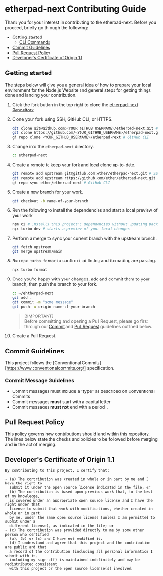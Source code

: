 # etherpad-next Contributing Guide

Thank you for your interest in contributing to the etherpad-next. Before you proceed, briefly go through the following:

- [Getting started](#getting-started)
  - [CLI Commands](#cli-commands)
- [Commit Guidelines](#commit-guidelines)
- [Pull Request Policy](#pull-request-policy)
- [Developer's Certificate of Origin 1.1](#developers-certificate-of-origin-11)

## Getting started

The steps below will give you a general idea of how to prepare your local environment for the Node.js Website and general steps
for getting things done and landing your contribution.

1. Click the fork button in the top right to clone the [etherpad-next Repository](https://github.com/ether/etherpad-next/fork)

2. Clone your fork using SSH, GitHub CLI, or HTTPS.

   ```bash
   git clone git@github.com:<YOUR_GITHUB_USERNAME>/etherpad-next.git # SSH
   git clone https://github.com/<YOUR_GITHUB_USERNAME>/etherpad-next.git # HTTPS
   gh repo clone <YOUR_GITHUB_USERNAME>/etherpad-next # GitHub CLI
   ```

3. Change into the `etherpad-next` directory.

   ```bash
   cd etherpad-next
   ```

4. Create a remote to keep your fork and local clone up-to-date.

   ```bash
   git remote add upstream git@github.com:ether/etherpad-next.git # SSH
   git remote add upstream https://github.com/ether/etherpad-next.git # HTTPS
   gh repo sync ether/etherpad-next # GitHub CLI
   ```

5. Create a new branch for your work.

   ```bash
   git checkout -b name-of-your-branch
   ```

6. Run the following to install the dependencies and start a local preview of your work.

   ```bash
   npm ci # installs this project's dependencies without updating package.json
   npx turbo dev # starts a preview of your local changes
   ```

7. Perform a merge to sync your current branch with the upstream branch.

   ```bash
   git fetch upstream
   git merge upstream/main
   ```

8. Run `npx turbo format` to confirm that linting and formatting are passing.

   ```bash
   npx turbo format
   ```

9. Once you're happy with your changes, add and commit them to your branch, then push the branch to your fork.

   ```bash
   cd ~/ehtherpad-next
   git add .
   git commit -m "some message"
   git push -u origin name-of-your-branch
   ```

   > [!IMPORTANT]\
   > Before committing and opening a Pull Request, please go first through our [Commit](#commit-guidelines) and [Pull Request](#pull-request-policy) guidelines outlined below.

10. Create a Pull Request.

## Commit Guidelines

This project follows the [Conventional Commits][https://www.conventionalcommits.org/] specification.

### Commit Message Guidelines

- Commit messages must include a "type" as described on Conventional Commits
- Commit messages **must** start with a capital letter
- Commit messages **must not** end with a period `.`

## Pull Request Policy

This policy governs how contributions should land within this repository. The lines below state the checks and policies to be followed before merging and in the act of merging.

## Developer's Certificate of Origin 1.1

```
By contributing to this project, I certify that:

- (a) The contribution was created in whole or in part by me and I have the right to
  submit it under the open source license indicated in the file; or
- (b) The contribution is based upon previous work that, to the best of my knowledge,
  is covered under an appropriate open source license and I have the right under that
  license to submit that work with modifications, whether created in whole or in part
  by me, under the same open source license (unless I am permitted to submit under a
  different license), as indicated in the file; or
- (c) The contribution was provided directly to me by some other person who certified
  (a), (b) or (c) and I have not modified it.
- (d) I understand and agree that this project and the contribution are public and that
  a record of the contribution (including all personal information I submit with it,
  including my sign-off) is maintained indefinitely and may be redistributed consistent
  with this project or the open source license(s) involved.
```
